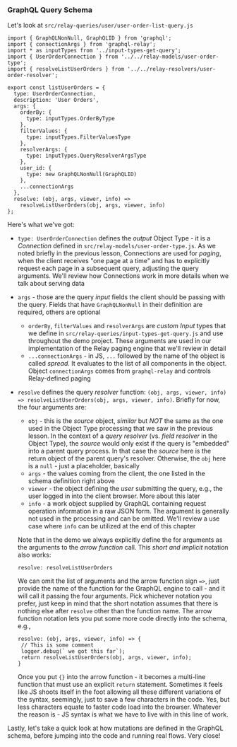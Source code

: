 ### GraphQL Query Schema

Let's look at `src/relay-queries/user/user-order-list-query.js`

```
import { GraphQLNonNull, GraphQLID } from 'graphql';
import { connectionArgs } from 'graphql-relay';
import * as inputTypes from '../input-types-get-query';
import { UserOrderConnection } from '../../relay-models/user-order-type';
import { resolveListUserOrders } from '../../relay-resolvers/user-order-resolver';

export const listUserOrders = {
  type: UserOrderConnection,
  description: 'User Orders',
  args: {
    orderBy: {
      type: inputTypes.OrderByType
    },
    filterValues: {
      type: inputTypes.FilterValuesType
    },
    resolverArgs: {
      type: inputTypes.QueryResolverArgsType
    },
    user_id: {
      type: new GraphQLNonNull(GraphQLID)
    },
    ...connectionArgs
  },
  resolve: (obj, args, viewer, info) =>
    resolveListUserOrders(obj, args, viewer, info)
};
```

Here's what we've got:

- `type: UserOrderConnection` defines the *output* Object Type - it is a *Connection* defined in `src/relay-models/user-order-type.js`. As we noted briefly in the previous lesson, Connections are used for *paging*, when the client receives "one page at a time" and has to explicitly request each page in a subsequent query, adjusting the query arguments. We'll review how Connections work in more details when we talk about serving data
- `args` - those are the query *input* fields the client should be passing with the query. Fields that have `GraphQLNonNull` in their definition are required, others are optional
  * `orderBy`, `filterValues` and `resolverArgs` are *custom* *Input* types that we define in `src/relay-queries/input-types-get-query.js` and use throughout the demo project. These arguments are used in our implementation of the Relay paging engine that we'll review in detail
  * `...connectionArgs` - in JS, `...` followed by the name of the object is called *spread*. It evaluates to the list of all components in the object. Object `connectionArgs` comes from `graphql-relay` and controls Relay-defined paging
- `resolve` defines the query *resolver* function: `(obj, args, viewer, info) => resolveListUserOrders(obj, args, viewer, info)`. Briefly for now, the four arguments are:
  * `obj` - this is the *source* object, *similar* but *NOT* the same as the one used in the Object Type processing that we saw in the previous lesson. In the context of a *query resolver* (vs. *field resolver* in the Object Type), the *source* would only exist if the query is "embedded" into a parent query process. In that case the *source* here is the return object of the parent query's resolver. Otherwise, the `obj` here is a `null` - just a placeholder, basically
  * `args` - the values coming from the client, the one listed in the schema definition right above
  * `viewer` - the object defining the *user* submitting the query, e.g., the user logged in into the client browser. More about this later
  * `info` - a work object supplied by GraphQL containing request operation information in a raw JSON form. The argument is generally not used in the processing and can be omitted. We'll review a use case where `info` can be utilized at the end of this chapter

  Note that in the demo we always explicitly define the for arguments as the arguments to the *arrow function* call. This *short and implicit* notation also works:

  ```
  resolve: resolveListUserOrders
  ```

  We can omit the list of arguments and the arrow function sign `=>`, just provide the name of the function for the GraphQL engine to call - and it will call it passing the four arguments. Pick whichever notation you prefer, just keep in mind that the short notation assumes that there is nothing else after `resolve` other than the function name. The arrow function notation lets you put some more code directly into the schema, e.g., 

  ```
  resolve: (obj, args, viewer, info) => {
   // This is some comment
   logger.debug(` we got this far`);
   return resolveListUserOrders(obj, args, viewer, info);
  }
  ```

  Once you put `{}` into the arrow function - it becomes a multi-line function that must use an explicit `return` statement. Sometimes it feels like JS shoots itself in the foot allowing all these different variations of the syntax, seemingly, just to save a few characters in the code. Yes, but less characters equate to faster code load into the browser. Whatever the reason is - JS syntax is what we have to live with in this line of work.


Lastly, let's take a quick look at how mutations are defined in the GraphQL schema, before jumping into the code and running real flows. Very close!